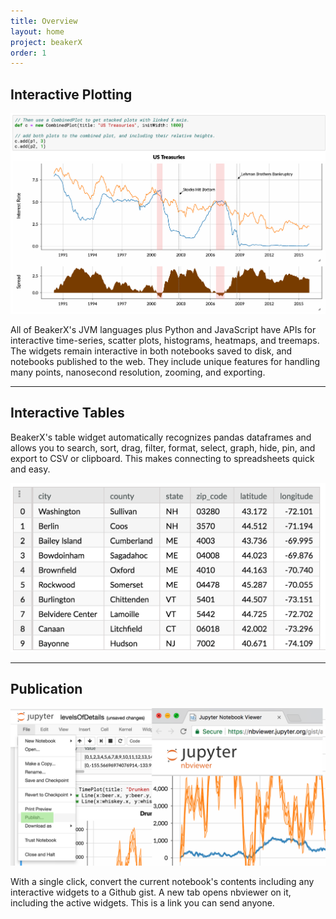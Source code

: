 ```yaml
---
title: Overview
layout: home
project: beakerX
order: 1
---
```


## Interactive Plotting

![image title](/static/img/time-series.png)

All of BeakerX's JVM languages plus Python and JavaScript have APIs
for interactive time-series, scatter plots, histograms, heatmaps, and
treemaps.  The widgets remain interactive in both notebooks saved to
disk, and notebooks published to the web.  They include unique
features for handling many points, nanosecond resolution, zooming, and
exporting.

***

## Interactive Tables

BeakerX's table widget automatically recognizes pandas dataframes and allows
you to search, sort, drag, filter, format, select, graph, hide, pin,
and export to CSV or clipboard.  This makes connecting to
spreadsheets quick and easy.

![image title](/static/img/table.png)

***
## Publication

![image title](/static/img/publication.png)

With a single click, convert the current notebook's contents including
any interactive widgets to a Github gist. A new tab opens nbviewer on
it, including the active widgets.  This is a link you can send anyone.
